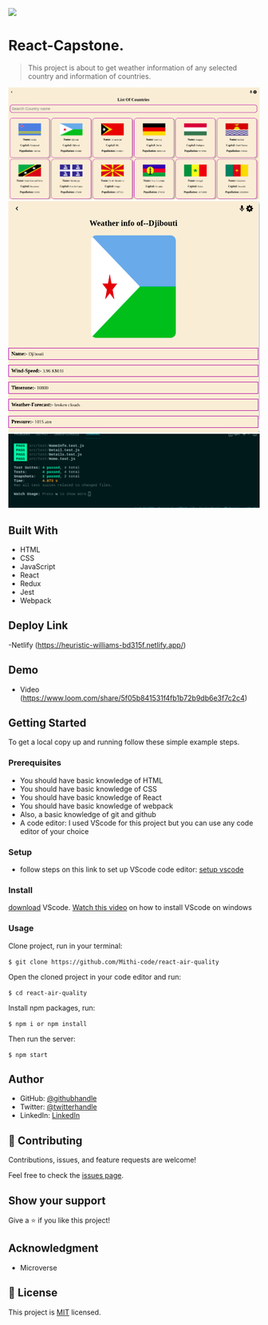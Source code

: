 ![](https://img.shields.io/badge/Microverse-blueviolet)

# React-Capstone.

> This project is about to get weather information of any selected country and information of countries.

![home-screenshoot](./list.png)
![detial-screenshot](./info.png)
![test-screenshot](./test.png)

## Built With

- HTML
- CSS
- JavaScript
- React
- Redux
- Jest
- Webpack

## Deploy Link
-Netlify (https://heuristic-williams-bd315f.netlify.app/)

## Demo 
- Video (https://www.loom.com/share/5f05b841531f4fb1b72b9db6e3f7c2c4)

## Getting Started

To get a local copy up and running follow these simple example steps.

### Prerequisites
- You should have basic knowledge of HTML
- You should have basic knowledge of CSS
- You should have basic knowledge of React
- You should have basic knowledge of webpack
- Also, a basic knowledge of git and github
- A code editor: I used VScode for this project but you can use any code editor of your choice
### Setup
- follow steps on this link to set up VScode code editor: [setup vscode](https://www.freecodecamp.org/news/how-to-set-up-vs-code-for-web-development/)

### Install
[download](https://code.visualstudio.com/download) VScode.
[Watch this video](https://www.youtube.com/watch?v=MlIzFUI1QGA) on how to install VScode on windows

### Usage

Clone project, run in your terminal:

```$ git clone https://github.com/Mithi-code/react-air-quality ```

Open the cloned project in your code editor and run:

``` $ cd react-air-quality ```

 Install npm packages, run:

``` $ npm i or npm install ```

Then run the server:

``` $ npm start ```



## Author

- GitHub: [@githubhandle](https://github.com/Mithi-code)
- Twitter: [@twitterhandle](https://twitter.com/LazyMithlesh)
- LinkedIn: [LinkedIn](https://www.linkedin.com/in/mithlesh-kumar-564a97221/)

## 🤝 Contributing

Contributions, issues, and feature requests are welcome!

Feel free to check the [issues page](https://github.com/Mithi-code/react-air-quality/issues).

## Show your support

Give a ⭐️ if you like this project!

## Acknowledgment 
- Microverse 

## 📝 License

This project is [MIT](./MIT.md) licensed.
